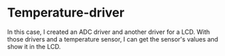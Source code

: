 # Temperature-driver
In this case, I created an ADC driver and another driver for a LCD. With those drivers and a temperature sensor, I can get the sensor's values and show it in the LCD. 
